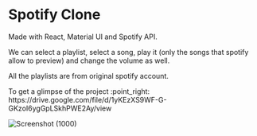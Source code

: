 # Spotify Clone

Made with React, Material UI and Spotify API.

We can select a playlist, select a song, play it (only the songs that spotify allow to preview) and change the volume as well.

All the playlists are from original spotify account.

<p>To get a glimpse of the project :point_right: <span>https://drive.google.com/file/d/1yKEzXS9WF-G-GKzoI6ygGpLSkhPWE2Ay/view</span></p>


![Screenshot (1000)](https://user-images.githubusercontent.com/85681334/175542504-4bd885f2-cef7-4be0-b6d8-5232cdf4aa1a.png)


